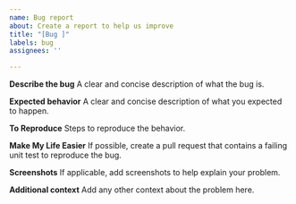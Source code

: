 ```yaml
---
name: Bug report
about: Create a report to help us improve
title: "[Bug ]"
labels: bug
assignees: ''

---
```


**Describe the bug**
A clear and concise description of what the bug is.

**Expected behavior**
A clear and concise description of what you expected to happen.

**To Reproduce**
Steps to reproduce the behavior.

**Make My Life Easier**
If possible, create a pull request that contains a failing unit test to reproduce the bug.

**Screenshots**
If applicable, add screenshots to help explain your problem.

**Additional context**
Add any other context about the problem here.
